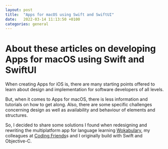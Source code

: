 ```yaml
---
layout: post
title:  "Apps for macOS using Swift and SwiftUI"
date:   2022-03-14 11:13:50 +0100
categories: general
---
```

# About these articles on developing Apps for macOS using Swift and SwiftUI

When creating Apps for iOS is, there are many starting points offered to learn about design and implementation for software developers of all levels.

But, when it comes to Apps for macOS, there is less information and tutorials on how to get along. Also, there are some specific challenges concerning design as well as availability and behaviour of elements and structures.

So, I decided to share some solutions I found when redesigning and rewriting the multiplatform app for language learning [Wokabulary](https://wokabulary.com/), my colleagues at [Coding Friends](https://www.coding-friends.com/)s and I originally build with Swift and Objective-C.
